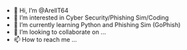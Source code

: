 - 👋 Hi, I’m @ArellT64
- 👀 I’m interested in Cyber Security/Phishing Sim/Coding 
- 🌱 I’m currently learning Python and Phishing Sim (GoPhish)
- 💞️ I’m looking to collaborate on ...
- 📫 How to reach me ...

<!---
ArellT64/ArellT64 is a ✨ special ✨ repository because its `README.md` (this file) appears on your GitHub profile.
You can click the Preview link to take a look at your changes.
--->
